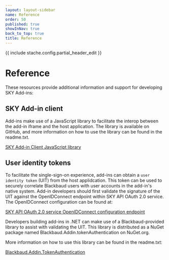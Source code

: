 ```yaml
---
layout: layout-sidebar
name: Reference
order: 50
published: true
showInNav: true
back_to_top: true
title: Reference
---
```

{{ include stache.config.partial_header_edit }}

# Reference

These resources provide additional information and support for developing SKY Add-ins:

## SKY Add-in client 

Add-ins make use of a JavaScript library to facilitate the interop between the add-in iframe and the host application.  The library is available on GitHub, and more information on how to use the library can be found in the readme.txt.

<a href="https://github.com/blackbaud/sky-addin-client" target="_new"><i class="fa fa-github" aria-hidden="true"></i> SKY Add-in Client JavaScript library</a>

## User identity tokens

To facilitate the single-sign-on experience, add-ins can obtain a `user identity token` (UIT) from the host applidcation.  This token can be used to securely correlate Blackbaud users with user accounts in the add-in's native system. Add-in developers should first validate the signature of the UIT against the OpenIDConnect endpoint within SKY API OAuth 2.0 service. The OpenIDConnect configuration can be found at:

<a href="https://oauth2.sky.blackbaud.com/.well-known/openid-configuration" target="_new"><i class="fa fa-globe" aria-hidden="true"></i> SKY API OAuth 2.0 service OpenIDConnect configuration endpoint</a>

Developers building add-ins in .NET can make use of a Blackbaud-provided library to assist with validating the UIT. This library is distributed as a NuGet package named Blackbaud.Addin.tokenAuthentication on NuGet.org.

More information on how to use this library can be found in the readme.txt:

<a href="https://www.nuget.org/packages/Blackbaud.Addin.TokenAuthentication" target="_new"><i class="fa fa-globe" aria-hidden="true"></i> Blackbaud.Addin.TokenAuthentication</a>